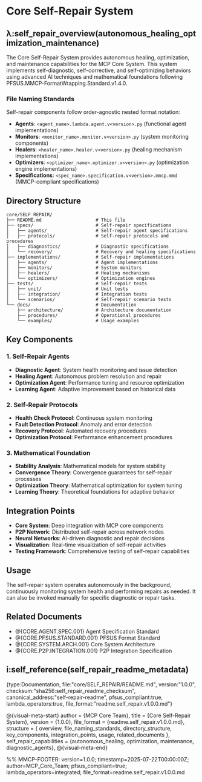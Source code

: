 # Core Self-Repair System
## λ:self_repair_overview(autonomous_healing_optimization_maintenance)

The Core Self-Repair System provides autonomous healing, optimization, and maintenance capabilities for the MCP Core System. This system implements self-diagnostic, self-corrective, and self-optimizing behaviors using advanced AI techniques and mathematical foundations following PFSUS.MMCP-FormatWrapping.Standard.v1.4.0.

### File Naming Standards
Self-repair components follow order-agnostic nested format notation:
- **Agents**: `<agent_name>.lambda.agent.v<version>.py` (functional agent implementations)
- **Monitors**: `<monitor_name>.monitor.v<version>.py` (system monitoring components)
- **Healers**: `<healer_name>.healer.v<version>.py` (healing mechanism implementations)
- **Optimizers**: `<optimizer_name>.optimizer.v<version>.py` (optimization engine implementations)
- **Specifications**: `<spec_name>.specification.v<version>.mmcp.mmd` (MMCP-compliant specifications)

## Directory Structure

```
core/SELF_REPAIR/
├── README.md                    # This file
├── specs/                       # Self-repair specifications
│   ├── agents/                  # Self-repair agent specifications
│   ├── protocols/               # Self-repair protocols and procedures
│   ├── diagnostics/             # Diagnostic specifications
│   └── recovery/                # Recovery and healing specifications
├── implementations/             # Self-repair implementations
│   ├── agents/                  # Agent implementations
│   ├── monitors/                # System monitors
│   ├── healers/                 # Healing mechanisms
│   └── optimizers/              # Optimization engines
├── tests/                       # Self-repair tests
│   ├── unit/                    # Unit tests
│   ├── integration/             # Integration tests
│   └── scenarios/               # Self-repair scenario tests
└── docs/                        # Documentation
    ├── architecture/            # Architecture documentation
    ├── procedures/              # Operational procedures
    └── examples/                # Usage examples
```

## Key Components

### 1. Self-Repair Agents
- **Diagnostic Agent**: System health monitoring and issue detection
- **Healing Agent**: Autonomous problem resolution and repair
- **Optimization Agent**: Performance tuning and resource optimization
- **Learning Agent**: Adaptive improvement based on historical data

### 2. Self-Repair Protocols
- **Health Check Protocol**: Continuous system monitoring
- **Fault Detection Protocol**: Anomaly and error detection
- **Recovery Protocol**: Automated recovery procedures
- **Optimization Protocol**: Performance enhancement procedures

### 3. Mathematical Foundation
- **Stability Analysis**: Mathematical models for system stability
- **Convergence Theory**: Convergence guarantees for self-repair processes
- **Optimization Theory**: Mathematical optimization for system tuning
- **Learning Theory**: Theoretical foundations for adaptive behavior

## Integration Points

- **Core System**: Deep integration with MCP core components
- **P2P Network**: Distributed self-repair across network nodes
- **Neural Networks**: AI-driven diagnostic and repair decisions
- **Visualization**: Real-time visualization of self-repair activities
- **Testing Framework**: Comprehensive testing of self-repair capabilities

## Usage

The self-repair system operates autonomously in the background, continuously monitoring system health and performing repairs as needed. It can also be invoked manually for specific diagnostic or repair tasks.

## Related Documents

- @{CORE.AGENT.SPEC.001} Agent Specification Standard
- @{CORE.PFSUS.STANDARD.001} PFSUS Format Standard
- @{CORE.SYSTEM.ARCH.001} Core System Architecture
- @{CORE.P2P.INTEGRATION.001} P2P Integration Specification

## i:self_reference(self_repair_readme_metadata)
{type:Documentation, file:"core/SELF_REPAIR/README.md", version:"1.0.0", checksum:"sha256:self_repair_readme_checksum", canonical_address:"self-repair-readme", pfsus_compliant:true, lambda_operators:true, file_format:"readme.self_repair.v1.0.0.md"}

@{visual-meta-start}
author = {MCP Core Team},
title = {Core Self-Repair System},
version = {1.0.0},
file_format = {readme.self_repair.v1.0.0.md},
structure = { overview, file_naming_standards, directory_structure, key_components, integration_points, usage, related_documents },
self_repair_capabilities = {autonomous_healing, optimization, maintenance, diagnostic_agents},
@{visual-meta-end}

%% MMCP-FOOTER: version=1.0.0; timestamp=2025-07-22T00:00:00Z; author=MCP_Core_Team; pfsus_compliant=true; lambda_operators=integrated; file_format=readme.self_repair.v1.0.0.md